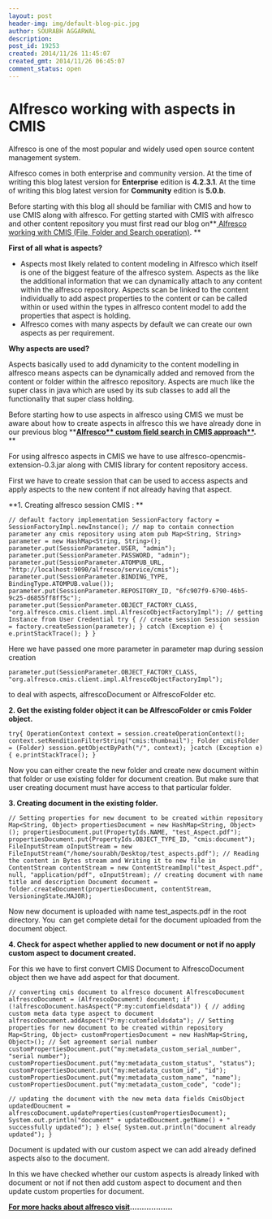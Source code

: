 ```yaml
---
layout: post
header-img: img/default-blog-pic.jpg
author: SOURABH AGGARWAL
description: 
post_id: 19253
created: 2014/11/26 11:45:07
created_gmt: 2014/11/26 06:45:07
comment_status: open
---
```


# Alfresco working with aspects in CMIS

Alfresco is one of the most popular and widely used open source content management system.

Alfresco comes in both enterprise and community version. At the time of writing this blog latest version for **Enterprise** edition is **4.2.3.1**. At the time of writing this blog latest version for **Community** edition is **5.0.b**.

Before starting with this blog all should be familiar with CMIS and how to use CMIS along with alfresco. For getting started with CMIS with alfresco and other content repository you must first read our blog on**[ Alfresco working with CMIS (File, Folder and Search operation)][1]. **

**First of all what is aspects?**

  * Aspects most likely related to content modeling in Alfresco which itself is one of the biggest feature of the alfresco system. Aspects as the like the additional information that we can dynamically attach to any content within the alfresco repository. Aspects scan be linked to the content individually to add aspect properties to the content or can be called within or used within the types in alfresco content model to add the properties that aspect is holding.
  * Alfresco comes with many aspects by default we can create our own aspects as per requirement.
  
**Why aspects are used?**

Aspects basically used to add dynamicity to the content modelling in alfresco means aspects can be dynamically added and removed from the content or folder within the alfresco repository. Aspects are much like the super class in java which are used by its sub classes to add all the functionality that super class holding. 

Before starting how to use aspects in alfresco using CMIS we must be aware about how to create aspects in alfresco this we have already done in our previous blog ****[Alfresco** custom field search in CMIS approach**][2].** **

For using alfresco aspects in CMIS we have to use alfresco-opencmis-extension-0.3.jar along with CMIS library for content repository access.

First we have to create session that can be used to access aspects and apply aspects to the new content if not already having that aspect.

**1\. Creating alfresco session CMIS : **

```
// default factory implementation SessionFactory factory = SessionFactoryImpl.newInstance(); // map to contain connection parameter any cmis repository using atom pub Map<String, String> parameter = new HashMap<String, String>(); parameter.put(SessionParameter.USER, "admin"); parameter.put(SessionParameter.PASSWORD, "admin"); parameter.put(SessionParameter.ATOMPUB_URL, "http://localhost:9090/alfresco/service/cmis"); parameter.put(SessionParameter.BINDING_TYPE, BindingType.ATOMPUB.value()); parameter.put(SessionParameter.REPOSITORY_ID, "6fc907f9-6790-46b5-9c25-d6855ff8ff5c"); parameter.put(SessionParameter.OBJECT_FACTORY_CLASS, "org.alfresco.cmis.client.impl.AlfrescoObjectFactoryImpl"); // getting Instance from User Credential try { // create session Session session = factory.createSession(parameter); } catch (Exception e) { e.printStackTrace(); } } 
```

Here we have passed one more parameter in parameter map during session creation

```
parameter.put(SessionParameter.OBJECT_FACTORY_CLASS, "org.alfresco.cmis.client.impl.AlfrescoObjectFactoryImpl");
```

to deal with aspects, alfrescoDocument or AlfrescoFolder etc.

**2\. Get the existing folder object it can be AlfrescoFolder or cmis Folder object.**

```
try{ OperationContext context = session.createOperationContext(); context.setRenditionFilterString("cmis:thumbnail"); Folder cmisFolder = (Folder) session.getObjectByPath("/", context); }catch (Exception e){ e.printStackTrace(); } 
```

Now you can either create the new folder and create new document within that folder or use existing folder for document creation. But make sure that user creating document must have access to that particular folder.

**3\. Creating document in the existing folder.**

```
// Setting properties for new document to be created within repository Map<String, Object> propertiesDocument = new HashMap<String, Object>(); propertiesDocument.put(PropertyIds.NAME, "test_Aspect.pdf"); propertiesDocument.put(PropertyIds.OBJECT_TYPE_ID, "cmis:document"); FileInputStream oInputStream = new FileInputStream("/home/sourabh/Desktop/test_aspects.pdf"); // Reading the content in Bytes stream and Writing it to new file in ContentStream contentStream = new ContentStreamImpl("test_Aspect.pdf", null, "application/pdf", oInputStream); // creating document with name title and description Document document = folder.createDocument(propertiesDocument, contentStream, VersioningState.MAJOR); 
```

Now new document is uploaded with name test_aspects.pdf in the root directory. You  can get complete detail for the document uploaded from the document object.

**4\. Check for aspect whether applied to new document or not if no apply custom aspect to document created.**

For this we have to first convert CMIS Document to AlfrescoDocument object then we have add aspect for that document.

```
// converting cmis document to alfresco document AlfrescoDocument alfrescoDocument = (AlfrescoDocument) document; if (!alfrescoDocument.hasAspect("P:my:cutomfieldsdata")) { // adding custom meta data type aspect to document alfrescoDocument.addAspect("P:my:cutomfieldsdata"); // Setting properties for new document to be created within repository Map<String, Object> customPropertiesDocument = new HashMap<String, Object>(); // Set agreement serial number customPropertiesDocument.put("my:metadata_custom_serial_number", "serial number"); customPropertiesDocument.put("my:metadata_custom_status", "status"); customPropertiesDocument.put("my:metadata_custom_id", "id"); customPropertiesDocument.put("my:metadata_custom_name", "name"); customPropertiesDocument.put("my:metadata_custom_code", "code");

// updating the document with the new meta data fields CmisObject updatedDoucment = alfrescoDocument.updateProperties(customPropertiesDocument); System.out.println("document" + updatedDoucment.getName() + " successfully updated"); } else{ System.out.println("document already updated"); }
```

Document is updated with our custom aspect we can add already defined aspects also to the document.

In this we have checked whether our custom aspects is already linked with document or not if not then add custom aspect to document and then update custom properties for document.

**[For more hacks about alfresco visit][3]..................**

   [1]: http://xebee.xebia.in/?p=19243&preview=true
   [2]: http://xebee.xebia.in/index.php/2014/11/20/alfresco-custom-field-search-in-cmis-approach/
   [3]: http://xebee.xebia.in/index.php/tag/alfresco/